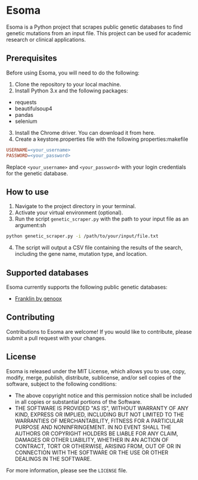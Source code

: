 # Esoma
Esoma is a Python project that scrapes public genetic databases to find genetic mutations from an input file. This project can be used for academic research or clinical applications.
## Prerequisites
Before using Esoma, you will need to do the following:
1. Clone the repository to your local machine.
2. Install Python 3.x and the following packages:
- requests
- beautifulsoup4
- pandas
- selenium
3. Install the Chrome driver. You can download it from here.
4. Create a keystore.properties file with the following properties:makefile
```makefile
USERNAME=<your_username>
PASSWORD=<your_password>
```
Replace `<your_username>` and `<your_password>` with your login credentials for the genetic database.
## How to use
1. Navigate to the project directory in your terminal.
2. Activate your virtual environment (optional).
3. Run the script `genetic_scraper.py` with the path to your input file as an argument:sh
```sh
python genetic_scraper.py -i /path/to/your/input/file.txt
```
4. The script will output a CSV file containing the results of the search, including the gene name, mutation type, and location.
## Supported databases
Esoma currently supports the following public genetic databases:
- [Franklin by genoox](https://franklin.genoox.com/clinical-db/home)
## Contributing
Contributions to Esoma are welcome! If you would like to contribute, please submit a pull request with your changes.
## License
Esoma is released under the MIT License, which allows you to use, copy, modify, merge, publish, distribute, sublicense, and/or sell copies of the software, subject to the following conditions:
- The above copyright notice and this permission notice shall be included in all
copies or substantial portions of the Software.
- THE SOFTWARE IS PROVIDED "AS IS", WITHOUT WARRANTY OF ANY KIND, EXPRESS OR IMPLIED, INCLUDING BUT NOT LIMITED TO THE WARRANTIES OF MERCHANTABILITY, FITNESS FOR A PARTICULAR PURPOSE AND NONINFRINGEMENT. IN NO EVENT SHALL THE AUTHORS OR COPYRIGHT HOLDERS BE LIABLE FOR ANY CLAIM, DAMAGES OR OTHER LIABILITY, WHETHER IN AN ACTION OF CONTRACT, TORT OR OTHERWISE, ARISING FROM, OUT OF OR IN CONNECTION WITH THE SOFTWARE OR THE USE OR OTHER DEALINGS IN THE SOFTWARE.

For more information, please see the ```LICENSE``` file.
